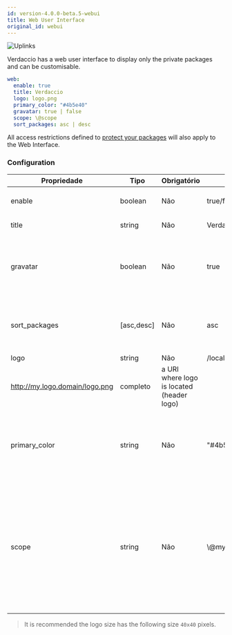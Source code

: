 ```yaml
---
id: version-4.0.0-beta.5-webui
title: Web User Interface
original_id: webui
---
```


![Uplinks](https://user-images.githubusercontent.com/558752/52916111-fa4ba980-32db-11e9-8a64-f4e06eb920b3.png)

Verdaccio has a web user interface to display only the private packages and can be customisable.

```yaml
web:
  enable: true
  title: Verdaccio
  logo: logo.png
  primary_color: "#4b5e40"
  gravatar: true | false
  scope: \@scope
  sort_packages: asc | desc
```

All access restrictions defined to [protect your packages](protect-your-dependencies.md) will also apply to the Web Interface.

### Configuration

| Propriedade   | Tipo       | Obrigatório | Exemplo                                                     | Suporte    | Descrição                                                                                                                                            |
| ------------- | ---------- | ----------- | ----------------------------------------------------------- | ---------- | ---------------------------------------------------------------------------------------------------------------------------------------------------- |
| enable        | boolean    | Não         | true/false                                                  | completo   | habilitar a interface web                                                                                                                            |
| title         | string     | Não         | Verdaccio                                                   | completo   | Título da página web                                                                                                                                 |
| gravatar      | boolean    | Não         | true                                                        | `>v4`   | Gravatars will be generated under the hood if this property is enabled                                                                               |
| sort_packages | [asc,desc] | Não         | asc                                                         | `>v4`   | By default private packages are sorted by ascending                                                                                                  |
| logo          | string     | Não         | /local/path/to/my/logo.png  
http://my.logo.domain/logo.png | completo   | a URI where logo is located (header logo)                                                                                                            |
| primary_color | string     | Não         | "#4b5e40"                                                   | `>4`    | The primary color to use throughout the UI (header, etc)                                                                                             |
| scope         | string     | Não         | \\@myscope                                                | `>v3.x` | If you're using this registry for a specific module scope, specify that scope to set it in the webui instructions header (note: escape @ with \\@) |

> It is recommended the logo size has the following size `40x40` pixels.